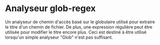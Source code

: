 # Analyseur glob-regex

Un analyseur de chemin d'accès basé sur le globulaire utilisé pour extraire le titre d'un chemin de fichier. De plus, une expression régulière peut être utilisée pour modifier le titre encore plus. Ceci est destiné à être utilisé lorsqu'un simple analyseur "Glob" n'est pas suffisant.
